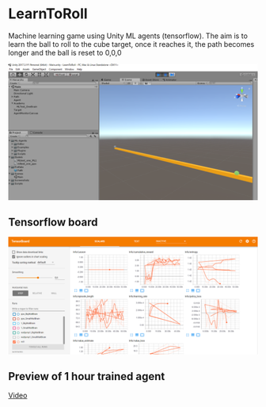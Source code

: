 # LearnToRoll

Machine learning game using Unity ML agents (tensorflow).
The aim is to learn the ball to roll to the cube target, once it reaches it, the path becomes longer and the ball is reset to 0,0,0

![Alt text](Screenshots/game.png?raw=true "Game screenshot 1")

## Tensorflow board

![Alt text](Screenshots/tensorflowboard.png?raw=true "Tensorboard")

## Preview of 1 hour trained agent

[Video](https://www.youtube.com/watch?v=Ix7AlDgpLHs)



